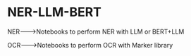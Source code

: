 # NER-LLM-BERT

NER--->Notebooks to perform NER with LLM or BERT+LLM

OCR--->Notebooks to perform OCR with Marker library
